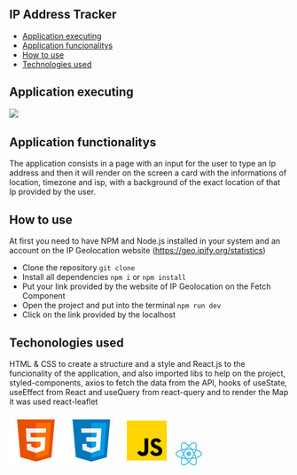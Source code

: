 ## IP Address Tracker
- [Application executing](#application-executing)
- [Application funcionalitys](#application-functionalitys)
- [How to use](#how-to-use)
- [Technologies used](#application-executing)

## Application executing
<img src="projeto-ip-tracker.gif">

## Application functionalitys
The application consists in a page with an input for the user to type an Ip address and then it will render on the screen a card with the informations of location, timezone and isp, with a background of the exact location of that Ip provided by the user.

## How to use 
At first you need to have NPM and Node.js installed in your system and an account on the IP Geolocation website (https://geo.ipify.org/statistics)
- Clone the repository `git clone`
- Install all dependencies `npm i` or `npm install`
- Put your link provided by the website of IP Geolocation on the Fetch Component
- Open the project and put into the terminal `npm run dev`
- Click on the link provided by the localhost

## Techonologies used
HTML & CSS to create a structure and a style and React.js to the funcionality of the application, and also imported libs to help on the project, styled-components, axios to fetch the data from the API, hooks of useState, useEffect from React and useQuery from react-query and to render the Map it was used react-leaflet

<img src="icons8-html.svg"> <img src="icons8-css.svg"> <img src="icons8-js.svg"> <img src="icons8-react-a-javascript-library-for-building-user-interfaces-48.png">
